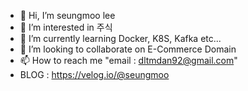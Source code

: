 - 👋 Hi, I’m seungmoo lee
- 👀 I’m interested in 주식
- 🌱 I’m currently learning Docker, K8S, Kafka etc...
- 💞️ I’m looking to collaborate on E-Commerce Domain
- 📫 How to reach me "email : dltmdan92@gmail.com"
- BLOG : https://velog.io/@seungmoo

<!---
dltmdan92/dltmdan92 is a ✨ special ✨ repository because its `README.md` (this file) appears on your GitHub profile.
You can click the Preview link to take a look at your changes.
--->
